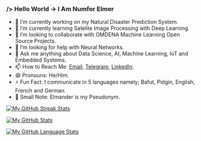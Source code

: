 ### /> Hello World -> I Am Numfor Elmer

- 🔭 I’m currently working on my Natural Disaster Prediction System.
- 🌱 I’m currently learning Satelite Image Processing with Deep Learning.
- 👯 I’m looking to collaborate with OMDENA Machine Learning Open Source Projects.
- 🤔 I’m looking for help with Neural Networks.
- 💬 Ask me anything about Data Science, AI, Machine Learning, IoT and Embedded Systems.
- 📫 How to Reach Me: [Email](mailto:elmerelmander@gmail.com), [Telegram](https://t.me/terraxscitech), [LinkedIn](https://www.linkedin.com/in/numfor-elmer-316b4218a).
- 😄 Pronouns: He/Him.
- ⚡ Fun Fact: I communicate in 5 languages namely; Bafut, Pidgin, English, French and German.
- 📝 Small Note: Elmander is my Pseudonym.

[![My GitHub Streak Stats](https://github-readme-streak-stats.herokuapp.com/?user=N-Elmer&amp;theme=tokyonight)]()

[![My GitHub Stats](https://github-readme-stats.vercel.app/api/?username=N-Elmer&count_private=true&show_icons=true&theme=tokyonight&showicons=true)]()

[![My GitHub Language Stats](https://github-readme-stats.vercel.app/api/top-langs/?username=N-Elmer&langs_count=5&theme=tokyonight)]()


